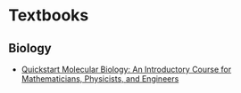 # Textbooks 


## Biology 

- [Quickstart Molecular Biology: An Introductory Course for Mathematicians, Physicists, and Engineers](https://www.amazon.com/Quickstart-Molecular-Biology-Introductory-Mathematicians/dp/1621820343)



